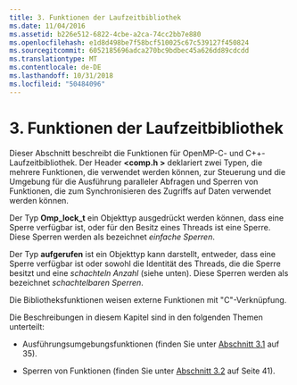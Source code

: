 ```yaml
---
title: 3. Funktionen der Laufzeitbibliothek
ms.date: 11/04/2016
ms.assetid: b226e512-6822-4cbe-a2ca-74cc2bb7e880
ms.openlocfilehash: e1d8d498be7f58bcf510025c67c539127f450824
ms.sourcegitcommit: 6052185696adca270bc9bdbec45a626dd89cdcdd
ms.translationtype: MT
ms.contentlocale: de-DE
ms.lasthandoff: 10/31/2018
ms.locfileid: "50484096"
---
```

# <a name="3-run-time-library-functions"></a>3. Funktionen der Laufzeitbibliothek

Dieser Abschnitt beschreibt die Funktionen für OpenMP-C- und C++-Laufzeitbibliothek. Der Header  **\<comp.h >** deklariert zwei Typen, die mehrere Funktionen, die verwendet werden können, zur Steuerung und die Umgebung für die Ausführung paralleler Abfragen und Sperren von Funktionen, die zum Synchronisieren des Zugriffs auf Daten verwendet werden können.

Der Typ **Omp_lock_t** ein Objekttyp ausgedrückt werden können, dass eine Sperre verfügbar ist, oder für den Besitz eines Threads ist eine Sperre. Diese Sperren werden als bezeichnet *einfache Sperren*.

Der Typ **aufgerufen** ist ein Objekttyp kann darstellt, entweder, dass eine Sperre verfügbar ist oder sowohl die Identität des Threads, die die Sperre besitzt und eine *schachteln Anzahl* (siehe unten). Diese Sperren werden als bezeichnet *schachtelbaren Sperren*.

Die Bibliotheksfunktionen weisen externe Funktionen mit "C"-Verknüpfung.

Die Beschreibungen in diesem Kapitel sind in den folgenden Themen unterteilt:

- Ausführungsumgebungsfunktionen (finden Sie unter [Abschnitt 3.1](../../parallel/openmp/3-1-execution-environment-functions.md) auf 35).

- Sperren von Funktionen (finden Sie unter [Abschnitt 3.2](../../parallel/openmp/3-2-lock-functions.md) auf Seite 41).